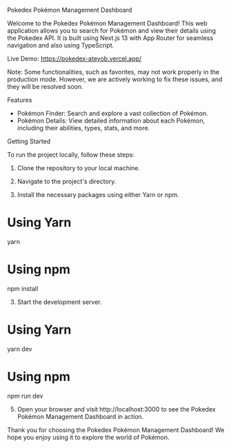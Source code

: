 Pokedex Pokémon Management Dashboard


Welcome to the Pokedex Pokémon Management Dashboard! This web application allows you to search for Pokémon and view their details using the Pokedex API. It is built using Next.js 13 with App Router for seamless navigation and also using TypeScript.

Live Demo: https://pokedex-ateyob.vercel.app/

Note: Some functionalities, such as favorites, may not work properly in the production mode. However, we are actively working to fix these issues, and they will be resolved soon.


Features

- Pokémon Finder: Search and explore a vast collection of Pokémon.
- Pokémon Details: View detailed information about each Pokémon, including their abilities, types, stats, and more.


Getting Started

To run the project locally, follow these steps:

1. Clone the repository to your local machine.

2. Navigate to the project's directory.

3. Install the necessary packages using either Yarn or npm.

# Using Yarn
yarn

# Using npm
npm install

3. Start the development server.

# Using Yarn
yarn dev

# Using npm
npm run dev

5. Open your browser and visit http://localhost:3000 to see the Pokedex Pokémon Management Dashboard in action.


Thank you for choosing the Pokedex Pokémon Management Dashboard! We hope you enjoy using it to explore the world of Pokémon.